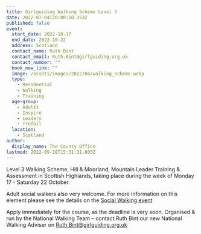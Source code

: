 ```yaml
---
title: Girlguiding Walking Scheme Level 3
date: 2022-07-04T20:08:50.353Z
published: false
event:
  start_date: 2022-10-17
  end_date: 2022-10-22
  address: Scotland
  contact_name: Ruth Bint
  contact_email: Ruth.Bint@girlguiding.org.uk
  contact_number: ""
  book_now_link: ""
  image: /assets/images/2022/04/walking_scheme.webp
  type:
    - Residential
    - Walking
    - Training
  age-group:
    - Adults
    - Inspire
    - Leaders
    - Trefoil
  location:
    - Scotland
author:
  display_name: The County Office
lastmod: 2022-09-18T15:31:31.805Z
---
```

Level 3 Walking Scheme, Hill & Moorland, Mountain Leader Training & Assessment in Scottish Highlands, taking place during the week of Monday 17 - Saturday 22 October.

Adult social walkers also very welcome. For more information on this element please see the details on the [Social Walking event](/event/social-walking-scottish-highlands/)

Apply immediately for the course, as the deadline is very soon. Organised & run by the National Walking Team – contact Ruth Bint our new National Walking Adviser on <Ruth.Bint@girlguiding.org.uk>
